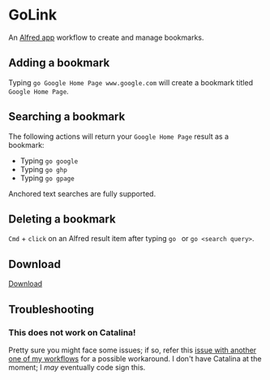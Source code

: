 # GoLink

An [Alfred app](https://www.alfredapp.com) workflow to create and manage bookmarks.

## Adding a bookmark

Typing `go Google Home Page www.google.com` will create a bookmark titled `Google Home Page`.


## Searching a bookmark

The following actions will return your `Google Home Page` result as a bookmark:

- Typing `go google`
- Typing `go ghp`
- Typing `go gpage`

Anchored text searches are fully supported.

## Deleting a bookmark

`Cmd` + `click` on an Alfred result item after typing `go ` or `go <search query>`.

## Download

[Download](https://github.com/BenziAhamed/golink/raw/master/golink.workflow.zip)


## Troubleshooting

### This does not work on Catalina!
Pretty sure you might face some issues; if so, refer this [issue with another one of my workflows](https://github.com/BenziAhamed/Menu-Bar-Search/issues/4) for a possible workaround. I don't have Catalina at the moment; I _may_ eventually code sign this.

